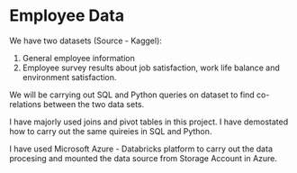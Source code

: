 # Employee Data

We have two datasets (Source - Kaggel): 
1) General employee information 
2) Employee survey results about job satisfaction, work life balance and environment satisfaction.

We will be carrying out SQL and Python queries on dataset to find co-relations between the two data sets.

I have majorly used joins and pivot tables in this project. I have demostated how to carry out the same quireies in SQL and Python.

I have used Microsoft Azure - Databricks platform to carry out the data procesing and mounted the data source from Storage Account in Azure.
